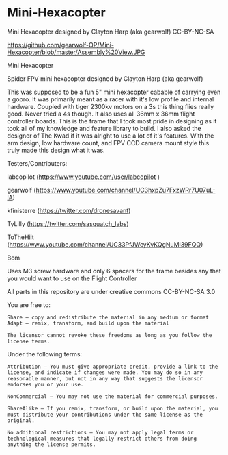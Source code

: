 Mini-Hexacopter
===============

Mini Hexacopter designed by Clayton Harp (aka gearwolf) CC-BY-NC-SA

https://github.com/gearwolf-OP/Mini-Hexacopter/blob/master/Assembly%20View.JPG

Mini Hexacopter

Spider FPV mini hexacopter designed by Clayton Harp (aka gearwolf)

This was supposed to be a fun 5" mini hexacopter cabable of carrying even a gopro. It was primarily meant as a racer with it's low profile and internal hardware. Coupled with tiger 2300kv motors on a 3s this thing flies really good. Never tried a 4s though. It also uses all 36mm x 36mm flight controller boards.
This is the frame that I took most pride in designing as it took all of my knowledge and feature library to build. I also asked the designer of The Kwad if it was alright to use a lot of it's features. With the arm design, low hardware count, and FPV CCD camera mount style this truly made this design what it was.


Testers/Contributers:

labcopilot (https://www.youtube.com/user/labcopilot )

gearwolf (https://www.youtube.com/channel/UC3hxpZu7FxzWRr7U07uL-lA)

kfinisterre (https://twitter.com/dronesavant)

TyLilly (https://twitter.com/sasquatch_labs)

ToTheHilt (https://www.youtube.com/channel/UC33PfJWcyKvKQgNuMl39FQQ)







Bom

Uses M3 screw hardware and only 6 spacers for the frame besides any that you would want to use on the Flight Controller


All parts in this repository are under creative commons CC-BY-NC-SA 3.0


You are free to:

    Share — copy and redistribute the material in any medium or format
    Adapt — remix, transform, and build upon the material

    The licensor cannot revoke these freedoms as long as you follow the license terms.

Under the following terms:

    Attribution — You must give appropriate credit, provide a link to the license, and indicate if changes were made. You may do so in any reasonable manner, but not in any way that suggests the licensor endorses you or your use.

    NonCommercial — You may not use the material for commercial purposes.

    ShareAlike — If you remix, transform, or build upon the material, you must distribute your contributions under the same license as the original.

    No additional restrictions — You may not apply legal terms or technological measures that legally restrict others from doing anything the license permits.

